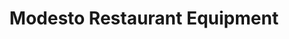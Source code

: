 ---
title: "Modesto Restaurant Equipment"
url: /modesto/modesto-restaurant-equipment/
shop: shop
---